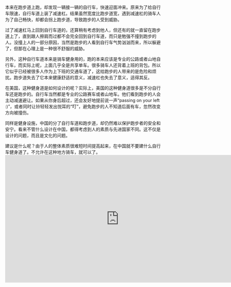 本来在跑步道上跑，却发现一辆接一辆的自行车，快速迎面冲来。原来为了给自行车限速，自行车道上装了减速杠。结果虽然宽度比跑步道宽，遇到减速杠的骑车人为了自己畅快，却都会拐上跑步道，导致跑步的人受到威胁。

过了减速杠马上回到自行车道的，还算稍有考虑到他人，但还有的就一直留在跑步道上了，直到跟人擦肩而过都不会完全回到自行车道，而只是勉强不撞到跑步的人。没撞上人的一部分原因，当然是跑步的人看到自行车气势汹汹而来，所以躲避了，但那在心理上是一种很不舒服的威胁。

另外，这种自行车道本来是骑车健身用的，跑的本来应该是专业的公路或者山地自行车，而实际上呢，上面几乎全是共享单车。很多骑车人还背着上班的背包。所以它似乎已经被很多人作为上下班的交通车道了，这给跑步的人带来的是危险和烦扰。跑步道失去了它本来健康舒适的意义，减速杠也失去了意义，适得其反。

在美国，这种健身道是如何设计的呢？实际上，美国的这种健身道很多是不分自行车还是跑步的。自行车当然都是专业的公路赛车或者山地车。他们看到跑步的人会主动减速避让。如果从你身后超过，还会友好地提前说一声“passing on your left :)”，或者同时让铃轻轻发出悦耳的“叮”，避免跑步的人不知道后面有车，忽然改变方向被撞伤。

同样是健身设施，中国的分了自行车道和跑步道，却仍然难以保护跑步者的安全和安宁。看来不管什么设计在中国，都得考虑到人的素质与先进国家不同。这不仅是设计的问题，而且是文化的问题。

建议是什么呢？由于人的整体素质很难短时间提高起来，在中国就不要建什么自行车健身道了。不允许在这种地方骑车，就可以了。<iframe width="736" height="414" src="https://video.wordpress.com/embed/0SXZTiU6?hd=0&amp;autoPlay=0&amp;permalink=1&amp;loop=0&amp;preloadContent=metadata&amp;muted=0&amp;playsinline=0&amp;controls=1&amp;cover=1" frameborder="0" allowfullscreen=""></iframe>
